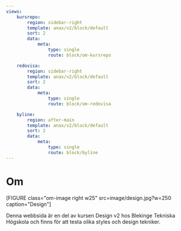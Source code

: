```yaml
---
views:
    kursrepo:
        region: sidebar-right
        template: anax/v2/block/default
        sort: 2
        data:
            meta:
                type: single
                route: block/om-kursrepo

    redovisa:
        region: sidebar-right
        template: anax/v2/block/default
        sort: 2
        data:
            meta:
                type: single
                route: block/om-redovisa

    byline:
        region: after-main
        template: anax/v2/block/default
        sort: 2
        data:
            meta:
                type: single
                route: block/byline
---
```

Om
=========================

[FIGURE class="om-image right w25" src=image/design.jpg?w=250 caption="Design"]

Denna webbsida är en del av kursen Design v2 hos Blekinge Tekniska Högskola och finns för att testa olika styles och design tekniker.
